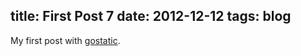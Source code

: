 title: First Post 7
date: 2012-12-12
tags: blog
----
My first post with [gostatic](https://github.com/piranha/gostatic).
